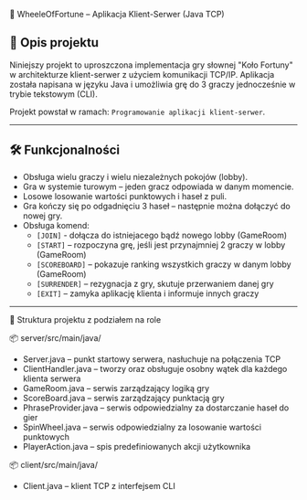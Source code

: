 🎯 WheeleOfFortune – Aplikacja Klient-Serwer (Java TCP)

## 📌 Opis projektu
Niniejszy projekt to uproszczona implementacja gry słownej "Koło Fortuny" w architekturze klient-serwer z użyciem komunikacji TCP/IP.
Aplikacja została napisana w języku Java i umożliwia grę do 3 graczy jednocześnie w trybie tekstowym (CLI).

Projekt powstał w ramach: `Programowanie aplikacji klient-serwer`.

---

## 🛠️ Funkcjonalności
- Obsługa wielu graczy i wielu niezależnych pokojów (lobby).
- Gra w systemie turowym – jeden gracz odpowiada w danym momencie.
- Losowe losowanie wartości punktowych i haseł z puli.
- Gra kończy się po odgadnięciu 3 haseł – następnie można dołączyć do nowej gry.
- Obsługa komend:
  - `[JOIN]` - dołącza do istniejacego bądź nowego lobby (GameRoom)
  - `[START]` – rozpoczyna grę, jeśli jest przynajmniej 2 graczy w lobby (GameRoom)
  - `[SCOREBOARD]` – pokazuje ranking wszystkich graczy w danym lobby (GameRoom)
  - `[SURRENDER]` – rezygnacja z gry, skutuje przerwaniem danej gry
  - `[EXIT]` – zamyka aplikację klienta i informuje innych graczy

---

🧩 Struktura projektu z podziałem na role

📦 server/src/main/java/
- Server.java – punkt startowy serwera, nasłuchuje na połączenia TCP
- ClientHandler.java – tworzy oraz obsługuje osobny wątek dla każdego klienta serwera
- GameRoom.java – serwis zarządzający logiką gry
- ScoreBoard.java – serwis zarządzający punktacją gry
- PhraseProvider.java – serwis odpowiedzialny za dostarczanie haseł do gier
- SpinWheel.java – serwis odpowiedzialny za losowanie wartości punktowych
- PlayerAction.java – spis predefiniowanych akcji użytkownika

📦 client/src/main/java/
- Client.java – klient TCP z interfejsem CLI
